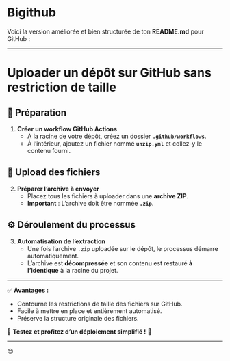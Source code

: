 # Bigithub
Voici la version améliorée et bien structurée de ton **README.md** pour GitHub :  

---

# **Uploader un dépôt sur GitHub sans restriction de taille**  

## 🚀 **Préparation**  
1. **Créer un workflow GitHub Actions**  
   - À la racine de votre dépôt, créez un dossier **`.github/workflows`**.  
   - À l’intérieur, ajoutez un fichier nommé **`unzip.yml`** et collez-y le contenu fourni.  

## 📂 **Upload des fichiers**  
2. **Préparer l’archive à envoyer**  
   - Placez tous les fichiers à uploader dans une **archive ZIP**.  
   - **Important** : L’archive doit être nommée **`.zip`**.  

## ⚙️ **Déroulement du processus**  
3. **Automatisation de l’extraction**  
   - Une fois l’archive `.zip` uploadée sur le dépôt, le processus démarre automatiquement.  
   - L’archive est **décompressée** et son contenu est restauré **à l’identique** à la racine du projet.  

---

✅ **Avantages :**  
- Contourne les restrictions de taille des fichiers sur GitHub.  
- Facile à mettre en place et entièrement automatisé.  
- Préserve la structure originale des fichiers.  

📌 **Testez et profitez d’un déploiement simplifié !** 🚀  

---

😊
